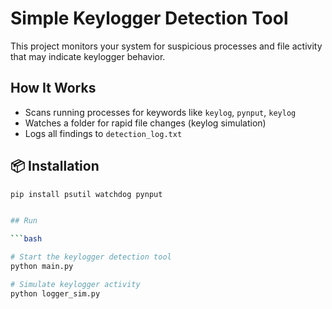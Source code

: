# Simple Keylogger Detection Tool

This project monitors your system for suspicious processes and file activity that may indicate keylogger behavior.

## How It Works
- Scans running processes for keywords like `keylog`, `pynput`, `keylog`
- Watches a folder for rapid file changes (keylog simulation)
- Logs all findings to `detection_log.txt`


## 📦 Installation

```bash
pip install psutil watchdog pynput


## Run

```bash

# Start the keylogger detection tool
python main.py

# Simulate keylogger activity
python logger_sim.py